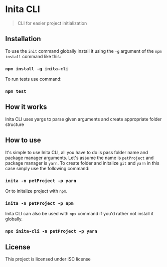 # Inita CLI

> CLI for easier project initialization

## Installation

To use the `init` command globally install it using the `-g` argument of the `npm install` command like this:


### `npm install -g inita-cli`

To run tests use command:

### `npm test`

## How it works

Inita CLI uses yargs to parse given arguments and create appropriate folder structure

## How to use

It's simple to use Inita CLI, all you have to do is pass folder name and package manager arguments. Let's assume the name is `petProject` and package manager is `yarn`. To create folder and initalize `git` and `yarn` in this case simply use the following command:

### `inita -n petProject -p yarn`

Or to initalize project with `npm`.

### `inita -n petProject -p npm`

Inita CLI can also be used with `npx` command if you'd rather not install it globally.

### `npx inita-cli -n petProject -p yarn`

## License

This project is licensed under ISC license
